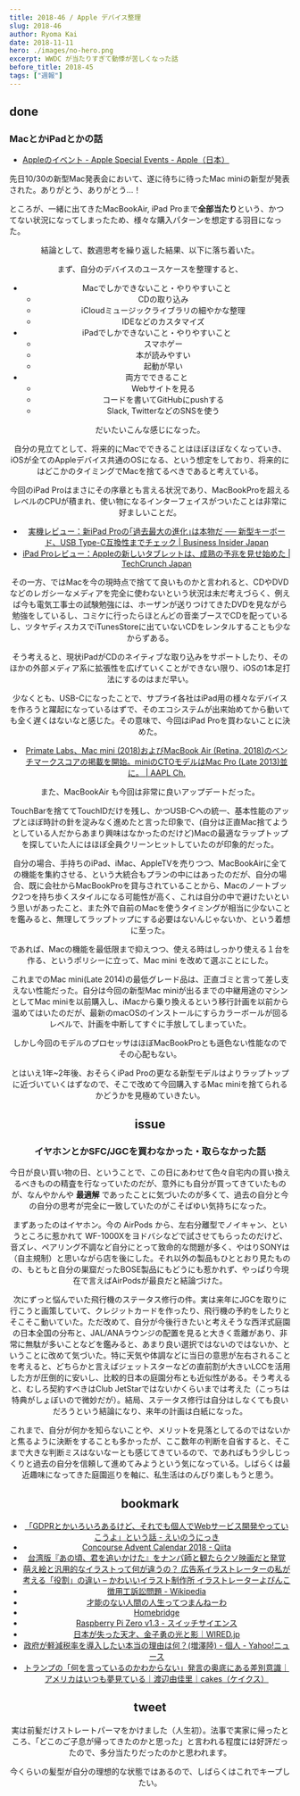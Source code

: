 ```yaml
---
title: 2018-46 / Apple デバイス整理
slug: 2018-46
author: Ryoma Kai
date: 2018-11-11
hero: ./images/no-hero.png
excerpt: WWDC が当たりすぎて動悸が苦しくなった話
before_title: 2018-45
tags: ["週報"]
---
```


done
----

###  MacとかiPadとかの話

- [Appleのイベント - Apple Special Events - Apple（日本）](https://www.apple.com/jp/apple-events/#october-2018)

先日10/30の新型Mac発表会において、遂に待ちに待ったMac miniの新型が発表された。ありがとう、ありがとう...！

ところが、一緒に出てきたMacBookAir, iPad Proまで**全部当たり**という、かつてない状況になってしまったため、様々な購入パターンを想定する羽目になった。

<Tweet tweetLink="https://twitter.com/legnoh/status/1058720897157091328" align="center" />
<Tweet tweetLink="https://twitter.com/legnoh/status/1058779366660833280" align="center" />

結論として、数週思考を繰り返した結果、以下に落ち着いた。

<Tweet tweetLink="https://twitter.com/legnoh/status/1059821457616687104" align="center" />

まず、自分のデバイスのユースケースを整理すると、

- Macでしかできないこと・やりやすいこと
    - CDの取り込み
    - iCloudミュージックライブラリの細やかな整理
    - IDEなどのカスタマイズ
- iPadでしかできないこと・やりやすいこと
    - スマホゲー
    - 本が読みやすい
    - 起動が早い
- 両方でできること
    - Webサイトを見る
    - コードを書いてGitHubにpushする
    - Slack, TwitterなどのSNSを使う

だいたいこんな感じになった。

自分の見立てとして、将来的にMacでできることはほぼほぼなくなっていき、iOSが全てのAppleデバイス共通のOSになる、という想定をしており、将来的にはどこかのタイミングでMacを捨てるべきであると考えている。

今回のiPad Proはまさにその序章とも言える状況であり、MacBookProを超えるレベルのCPUが積まれ、使い物になるインターフェイスがついたことは非常に好ましいことだ。

- [実機レビュー：新iPad Proの｢過去最大の進化｣は本物だ ── 新型キーボード、USB Type-C互換性までチェック | Business Insider Japan](https://www.businessinsider.jp/post-178931)
- [iPad Proレビュー：Appleの新しいタブレットは、成熟の予兆を見せ始めた | TechCrunch Japan](https://jp.techcrunch.com/2018/11/11/2018-11-05-review-ipad-pro-pencil-12-9-inch/)

その一方、ではMacを今の現時点で捨てて良いものかと言われると、CDやDVDなどのレガシーなメディアを完全に使わないという状況は未だ考えづらく、例えば今も電気工事士の試験勉強には、ホーザンが送りつけてきたDVDを見ながら勉強をしているし、コミケに行ったらほとんどの音楽ブースでCDを配っているし、ツタヤディスカスでiTunesStoreに出ていないCDをレンタルすることも少なからずある。

そう考えると、現状iPadがCDのネイティブな取り込みをサポートしたり、そのほかの外部メディア系に拡張性を広げていくことができない限り、iOSの1本足打法にするのはまだ早い。

少なくとも、USB-Cになったことで、サプライ各社はiPad用の様々なデバイスを作ろうと躍起になっているはずで、そのエコシステムが出来始めてから動いても全く遅くはないなと感じた。その意味で、今回はiPad Proを買わないことに決めた。

- [Primate Labs、Mac mini (2018)およびMacBook Air (Retina, 2018)のベンチマークスコアの掲載を開始。miniのCTOモデルはMac Pro (Late 2013)並に。 | AAPL Ch.](https://applech2.com/archives/20181109-mac-mini-and-macbook-air-2018-geekbench.html)

また、MacBookAir も今回は非常に良いアップデートだった。

TouchBarを捨ててTouchIDだけを残し、かつUSB-Cへの統一、基本性能のアップとほぼ時計の針を淀みなく進めたと言った印象で、(自分は正直Mac捨てようとしている人だからあまり興味はなかったのだけど)Macの最適なラップトップを探していた人にはほぼ全員クリーンヒットしていたのが印象的だった。

自分の場合、手持ちのiPad、iMac、AppleTVを売りつつ、MacBookAirに全ての機能を集約させる、という大統合もプランの中にはあったのだが、自分の場合、既に会社からMacBookProを貸与されていることから、Macのノートブック2つを持ち歩くスタイルになる可能性が高く、これは自分の中で避けたいという思いがあったこと、また外で自前のMacを使うタイミングが相当に少ないことを鑑みると、無理してラップトップにする必要はないんじゃないか、という着想に至った。

であれば、Macの機能を最低限まで抑えつつ、使える時はしっかり使える１台を作る、というポリシーに立って、Mac mini を改めて選ぶことにした。

<Tweet tweetLink="https://twitter.com/legnoh/status/1061271219096379399" align="center" />

これまでのMac mini(Late 2014)の最低グレード品は、正直ゴミと言って差し支えない性能だった。自分は今回の新型Mac miniが出るまでの中継用途のマシンとしてMac miniを以前購入し、iMacから乗り換えるという移行計画を以前から温めてはいたのだが、最新のmacOSのインストールにすらカラーボールが回るレベルで、計画を中断してすぐに手放してしまっていた。

しかし今回のモデルのプロセッサはほぼMacBookProとも遜色ない性能なのでその心配もない。

とはいえ1年~2年後、おそらくiPad Proの更なる新型モデルはよりラップトップに近づいていくはずなので、そこで改めて今回購入するMac miniを捨てられるかどうかを見極めていきたい。

issue
----

###  イヤホンとかSFC/JGCを買わなかった・取らなかった話

今日が良い買い物の日、ということで、この日にあわせて色々自宅内の買い換えるべきものの精査を行なっていたのだが、意外にも自分が買ってきていたものが、なんやかんや **最適解** であったことに気づいたのが多くて、過去の自分と今の自分の思考が完全に一致していたのがこそばゆい気持ちになった。

まずあったのはイヤホン。今の AirPods から、左右分離型でノイキャン、というところに惹かれて WF-1000Xをヨドバシなどで試させてもらったのだけど、音ズレ、ペアリング不調など自分にとって致命的な問題が多く、やはりSONYは（自主規制）と思いながら店を後にした。それ以外の製品もひととおり見たものの、もともと自分の巣窟だったBOSE製品にもどうにも惹かれず、やっぱり今現在で言えばAirPodsが最良だと結論づけた。

次にずっと悩んでいた飛行機のステータス修行の件。実は来年にJGCを取りに行こうと画策していて、クレジットカードを作ったり、飛行機の予約をしたりとそこそこ動いていた。ただ改めて、自分が今後行きたいと考えそうな西洋式庭園の日本全国の分布と、JAL/ANAラウンジの配置を見ると大きく乖離があり、非常に無駄が多いことなどを鑑みると、あまり良い選択ではないのではないか、ということに改めて気づいた。特に天気や体調などに当日の意思が左右されることを考えると、どちらかと言えばジェットスターなどの直前割が大きいLCCを活用した方が圧倒的に安いし、比較的日本の庭園分布とも近似性がある。そう考えると、むしろ契約すべきはClub JetStarではないかくらいまでは考えた（こっちは特典がしょぼいので微妙だが）。結局、ステータス修行は自分はしなくても良いだろうという結論になり、来年の計画は白紙になった。

これまで、自分が何かを知らないことや、メリットを見落としてるのではないかと焦るように決断をすることも多かったが、ここ数年の判断を自省すると、そこまで大きな判断ミスはないなーとも感じてきているので、であればもう少しじっくりと過去の自分を信頼して進めてみようという気になっている。しばらくは最近趣味になってきた庭園巡りを軸に、私生活はのんびり楽しもうと思う。

bookmark
----

- [「GDPRとかいろいろあるけど、それでも個人でWebサービス開発やっていこうよ」という話 - えいのうにっき](https://blog.a-know.me/entry/2018/11/06/215850)
- [Concourse Advent Calendar 2018 - Qiita](https://qiita.com/advent-calendar/2018/concourse)
- [台湾版『あの頃、君を追いかけた』をナンパ師と観たらクソ映画だと発覚](https://maeharakazuhiro.com/anokoro/)
- [萌え絵と汎用的なイラストって何が違うの？ 広告系イラストレーターの私が考える「役割」の違い – かわいいイラスト制作所 イラストレーターよぴんこ](https://yopinco.com/2018/01/16/moe-illust/)
- [徴用工訴訟問題 - Wikipedia](https://ja.wikipedia.org/wiki/%E5%BE%B4%E7%94%A8%E5%B7%A5%E8%A8%B4%E8%A8%9F%E5%95%8F%E9%A1%8C)
- [才能のない人間の人生ってつまんねーわ](http://b.hatena.ne.jp/entry/373846364/comment/Ryo_K)
- [Homebridge](https://homebridge.io/)
- [Raspberry Pi Zero v1.3 - スイッチサイエンス](https://www.switch-science.com/catalog/3190/)
- [日本が失った天才、金子勇の光と影｜WIRED.jp](https://wired.jp/2018/11/10/winny-isamu-kaneko-1/)
- [政府が軽減税率を導入したい本当の理由は何？(増澤陸) - 個人 - Yahoo!ニュース](https://news.yahoo.co.jp/byline/rickmasuzawa/20181110-00103354/)
- [トランプの「何を言っているのかわからない」発言の奥底にある差別意識｜アメリカはいつも夢見ている｜渡辺由佳里｜cakes（ケイクス）](https://cakes.mu/posts/23181)

tweet
----

実は前髪だけストレートパーマをかけました（人生初）。法事で実家に帰ったところ、「どこのご子息が帰ってきたのかと思った」と言われる程度には好評だったので、多分当たりだったのかと思われます。

今くらいの髪型が自分の理想的な状態ではあるので、しばらくはこれでキープしたい。

<Tweet tweetLink="https://twitter.com/legnoh/status/1058298943744798720" align="center" />
